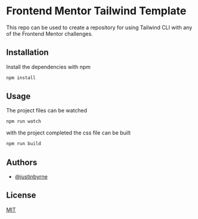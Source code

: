 # Frontend Mentor Tailwind Template

This repo can be used to create a repository for using Tailwind CLI with
any of the Frontend Mentor challenges.


## Installation

Install the dependencies with npm

```bash
npm install
```
    
## Usage

The project files can be watched

```bash
npm run watch
```

with the project completed the css file can be built

```bash
npm run build
```
## Authors

- [@justinbyrne](https://www.github.com/justinbyrne)


## License

[MIT](https://choosealicense.com/licenses/mit/)

